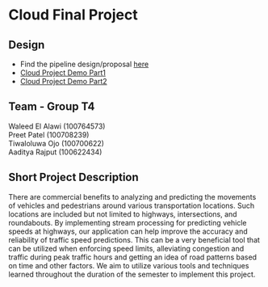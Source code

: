 # Cloud Final Project

## Design
- Find the pipeline design/proposal [here](https://docs.google.com/document/d/1r0pLqDuQMCbqDKsQqahURGHPus3RO9M7zlsiVZ8JRU0/edit?usp=share_link)
- [Cloud Project Demo Part1 ](https://drive.google.com/file/d/1l-yf8NnBPlca9OMT5YqYcd6cTy28LFTg/view?usp=share_link)
- [Cloud Project Demo Part2 ](https://drive.google.com/file/d/1F1JJ9czU8AHLYVgC6FzjNKMN7j64o6xh/view?usp=share_link)

## Team - Group T4 
Waleed El Alawi (100764573)<br> 
Preet Patel (100708239) <br>
Tiwaloluwa Ojo (100700622)<br>
Aaditya Rajput (100622434)<br>


## Short Project Description
There are commercial benefits to analyzing and predicting the movements of vehicles and pedestrians around various transportation locations. Such locations are included but not limited to highways, intersections, and roundabouts. By implementing stream processing for predicting vehicle speeds at highways, our application can help improve the accuracy and reliability of traffic speed predictions. This can be a very beneficial tool that can be utilized when enforcing speed limits, alleviating congestion and traffic during peak traffic hours and getting an idea of road patterns based on time and other factors. We aim to utilize various tools and techniques learned throughout the duration of the semester to implement this project.
